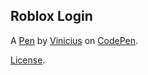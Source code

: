 Roblox Login
------------


A [Pen](https://codepen.io/uVinizera/pen/zYNwKOw) by [Vinicius](https://codepen.io/uVinizera) on [CodePen](https://codepen.io).

[License](https://codepen.io/license/pen/zYNwKOw).